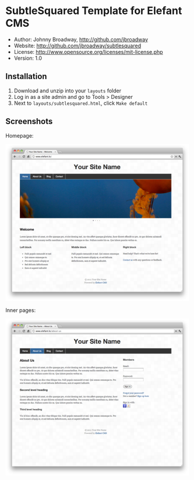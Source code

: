 # SubtleSquared Template for Elefant CMS

* Author: Johnny Broadway, http://github.com/jbroadway
* Website: http://github.com/jbroadway/subtlesquared
* License: http://www.opensource.org/licenses/mit-license.php
* Version: 1.0

## Installation

1. Download and unzip into your `layouts` folder
2. Log in as a site admin and go to Tools > Designer
3. Next to `layouts/subtlesquared.html`, click `Make default`

## Screenshots

Homepage:

![](http://github.com/jbroadway/subtlesquared/raw/master/subtlesquared/screenshot-index.png)

Inner pages:

![](http://github.com/jbroadway/subtlesquared/raw/master/subtlesquared/screenshot-inner.png)
